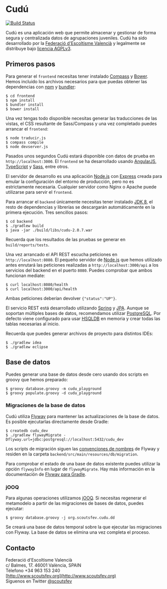 # Cudú

[![Build Status](https://travis-ci.org/fev/cudu.svg?branch=master)](https://travis-ci.org/fev/cudu)

Cudú es una aplicación web que permite almacenar y gestionar de forma segura y centralizada datos de agrupaciones juveniles. Cudú ha sido desarrollado por la [Federació d'Escoltisme Valencià](http://www.scoutsfev.org) y legalmente se distribuye bajo [licencia AGPLv3](http://www.gnu.org/licenses/agpl-3.0.html).

## Primeros pasos

Para generar el `frontend` necesitas tener instalado [Compass](http://compass-style.org/) y [Bower](http://bower.io/). Hemos incluido los archivos necesarios para que puedas obtener las dependencias con [npm](https://www.npmjs.org) y [bundler](http://bundler.io):

	$ cd frontend
	$ npm install
	$ bundler install
	$ bower install

Una vez tengas todo disponible necesitas generar las traducciones de las vistas, el CSS resultante de Sass/Compass y una vez completado puedes arrancar el `frontend`:

	$ node traducir.js
	$ compass compile
	$ node devserver.js

Pasados unos segundos Cudú estará disponible con datos de prueba en `http://localhost:3000`. El `frontend` se ha desarrollado usando [AngularJS](https://angularjs.org), [TypeScript](http://typescriptlang.org) y [Sass](http://sass-lang.com/), entre otros. 

El servidor de desarrollo es una aplicación [Node.js](http://nodejs.org/) con [Express](http://expressjs.com/) creada para emular la configuración del entorno de producción, pero no es estrictamente necesaria. Cualquier servidor como Nginx o Apache puede utilizarse para servir el `frontend`.

Para arrancar el `backend` únicamente necesitas tener instalado [JDK 8](http://www.oracle.com/technetwork/java/javase/downloads/jdk8-downloads-2133151.html), el resto de dependencias y librerías se descargarán automáticamente en la primera ejecución. Tres sencillos pasos:

	$ cd backend
	$ ./gradlew build
	$ java -jar ./build/libs/cudu-2.0.7.war

Recuerda que los resultados de las pruebas se generar en `build/reports/tests`.

Una vez arrancado el API REST escucha peticiones en `http://localhost:8080`. El pequeño servidor de [Node.js](http://nodejs.org/) que hemos utilizado antes enrutará las peticiones realizadas a `http://localhost:3000/api` a los servicios del backend en el puerto `8080`. Puedes comprobar que ambos funcionan mediate:

	$ curl localhost:8080/health		
	$ curl localhost:3000/api/health
	
Ambas peticiones deberían devolver `{"status":"UP"}`.

El servicio REST está desarrollado utilizando [Spring](http://projects.spring.io/spring-framework) y [JPA](http://projects.spring.io/spring-data-jpa). Aunque se soportan múltiples bases de datos, recomendamos utilizar [PostgreSQL](http://www.postgresql.org). Por defecto viene configurado para usar [HSQLDB](http://hsqldb.org) en memoria y crear todas las tablas necesarias al inicio.

Recuerda que puedes generar archivos de proyecto para distintos IDEs:

	$ ./gradlew idea
	$ ./gradlew eclipse

## Base de datos

Puedes generar una base de datos desde cero usando dos scripts en groovy que hemos preparado:

	$ groovy database.groovy -m cudu_playground
	$ groovy populate.groovy -d cudu_playground

### Migraciones de la base de datos

Cudú utiliza [Flyway](http://flywaydb.org/) para mantener las actualizaciones de la base de datos. Es posible ejecutarlas directamente desde Gradle:

	$ createdb cudu_dev
	$ ./gradlew flywayMigrate -Dflyway.url=jdbc:postgresql://localhost:5432/cudu_dev
	
Los scripts de migración siguen las [convenciones de nombres](http://flywaydb.org/documentation/migration/sql.html) de Flyway y residen en la carpeta `backend/src/main/resources/db/migration`.

Para comprobar el estado de una base de datos existente puedes utilizar la opción `flywayInfo` en lugar de `flywayMigrate`. Hay más información en la documentación de [Flyway para Gradle](http://flywaydb.org/documentation/gradle/).

### jOOQ

Para algunas operaciones utilizamos [jOOQ](http://www.jooq.org/). Si necesitas regenerar el metamodelo a partir de las migraciones de bases de datos, puedes ejecutar:

	$ groovy database.groovy -j org.scoutsfev.cudu.dd

Se creará una base de datos temporal sobre la que ejecutar las migraciones con Flyway. La base de datos se elimina una vez completa el proceso.

## Contacto

Federació d'Escoltisme Valencià  
c/ Balmes, 17. 46001 València, SPAIN  
Télefono +34 963 153 240  
[http://www.scoutsfev.org](http://www.scoutsfev.org)  
Siguenos en Twitter [@scoutsfev](https://twitter.com/scoutsfev)
